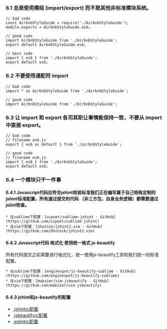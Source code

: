 ### 6.1 总是使用模组 (import/export) 而不是其他非标准模块系统。
```
// bad code
const AirbnbStyleGuide = require('./AirbnbStyleGuide');
module.exports = AirbnbStyleGuide.es6;

// good code
import AirbnbStyleGuide from './AirbnbStyleGuide';
export default AirbnbStyleGuide.es6;

// best code
import { es6 } from './AirbnbStyleGuide';
export default es6;
```

### 6.2 不要使用通配符 import
```
// bad code
import * as AirbnbStyleGuide from './AirbnbStyleGuide';

// good code
import AirbnbStyleGuide from './AirbnbStyleGuide';
```

### 6.3 让 import 和 export 各司其职让事情能保持一致，不要从 import 中直接 export。
```
// bad code
// filename es6.js
export { es6 as default } from './airbnbStyleGuide';

// good code
// filename es6.js
import { es6 } from './AirbnbStyleGuide';
export default es6;
```

### 6.4 一个模块只干一件事
#### 6.4.1 Javascript代码应符合jshint检验标准我们正在编写属于自己特殊定制的jshint标准配置，所有通过提交的代码 （非三方包，自身业务逻辑）都需要通过jslint检查。

    * 在sublime下配置：[uipoet/sublime-jshint · GitHub](https://github.com/uipoet/sublime-jshint)
    * 在vim下配置：[Shutnik/jshint2.vim · GitHub](https://github.com/Shutnik/jshint2.vim)
    
#### 6.4.2 Javascript代码 格式化 使用统一格式 js-beautify
所有代码提交之前需要进行格式化，统一使用js-beautify工具和我们统一的标准配置。

    * 在sublime下配置：[enginespot/js-beautify-sublime · GitHub](https://github.com/enginespot/js-beautify-sublime)
    * 在vim下配置：[maksimr/vim-jsbeautify · GitHub](https://github.com/maksimr/vim-jsbeautify)

#### 6.4.3 jshint和js-beautify的配置

* [.jshintrc配置](https://gist.github.com/xiaojue/fbe80093dc8058431568)
* [.jsbeautifyrc配置](https://gist.github.com/xiaojue/4e41578aa90c8d907130)
* [.eslintrc配置](https://github.com/hax/dotfiles/blob/master/es2016.eslintrc)



